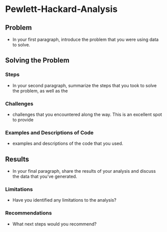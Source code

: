 # Pewlett-Hackard-Analysis

## Problem
- In your first paragraph, introduce the problem that you were using data to solve.

## Solving the Problem
### Steps
- In your second paragraph, summarize the steps that you took to solve the problem, as well as the 
### Challenges
- challenges that you encountered along the way. This is an excellent spot to provide 
### Examples and Descriptions of Code
- examples and descriptions of the code that you used.

## Results
- In your final paragraph, share the results of your analysis and discuss the data that you’ve generated. 
### Limitations
- Have you identified any limitations to the analysis? 
### Recommendations
- What next steps would you recommend?
